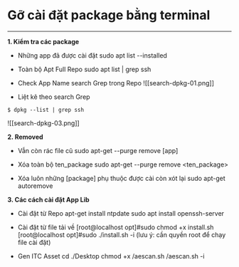 # Gỡ cài đặt package bằng terminal
---
**1. Kiểm tra các package**
- Những app đã được cài đặt
sudo apt list --installed

- Toàn bộ Apt Full Repo
sudo apt list   | grep ssh

- Check App Name search Grep trong Repo
![[search-dpkg-01.png]]

- Liệt kê theo search Grep

```
$ dpkg --list | grep ssh
```

![[search-dpkg-03.png]]

**2. Removed**
- Vẫn còn rác file cũ
sudo apt-get --purge remove [app]

- Xóa toàn bộ ten_package
sudo apt-get --purge remove <ten_package>

- Xóa luôn những [package] phụ thuộc được cài còn xót lại
sudo apt-get autoremove

**3. Các cách cài đặt App Lib**
- Cài đặt từ Repo
apt-get install ntpdate
sudo apt install openssh-server

- Cài đặt từ file tải về
[root@localhost opt]#sudo chmod +x install.sh
[root@localhost opt]#sudo ./install.sh -i (lưu ý: cần quyền root để chạy file cài đặt)

- Gen ITC Asset
cd ./Desktop
chmod +x /aescan.sh
/aescan.sh -i

